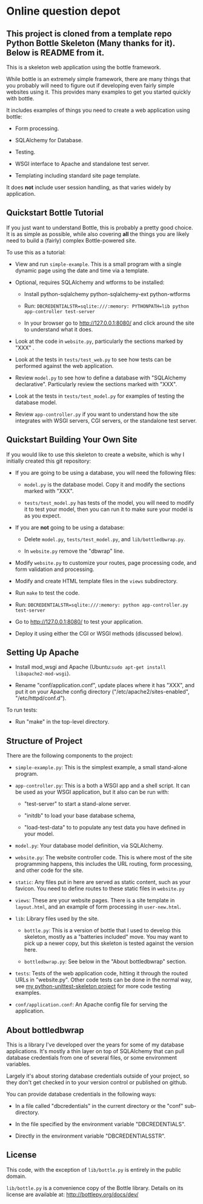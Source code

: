 Online question depot
======================

This project is cloned from a template repo **Python Bottle Skeleton** (Many thanks for it). Below is README from it.
------------------------------------

This is a skeleton web application using the bottle framework.

While bottle is an extremely simple framework, there are many things that you
probably will need to figure out if developing even fairly simple websites
using it.  This provides many examples to get you started quickly with bottle.

It includes examples of things you need to create a web application
using bottle:

  * Form processing.

  * SQLAlchemy for Database.

  * Testing.

  * WSGI interface to Apache and standalone test server.

  * Templating including standard site page template.

It does **not** include user session handling, as that varies widely by
application.

Quickstart Bottle Tutorial
--------------------------

If you just want to understand Bottle, this is probably a pretty good
choice.  It is as simple as possible, while also covering **all** the
things you are likely need to build a (fairly) complex Bottle-powered site.

To use this as a tutorial:

  * View and run `simple-example`.  This is a small program with a single
    dynamic page using the date and time via a template.

  * Optional, requires SQLAlchemy and wtforms to be installed:

    * Install python-sqlalchemy python-sqlalchemy-ext python-wtforms

    * Run: `DBCREDENTIALSTR=sqlite:///:memory: PYTHONPATH=lib python app-controller test-server`

    * In your browser go to http://127.0.0.1:8080/ and click around the site
      to understand what it does.

  * Look at the code in `website.py`, particularly the sections marked by
    "XXX" .

  * Look at the tests in `tests/test_web.py` to see how tests can be
    performed against the web application.

  * Review `model.py` to see how to define a database with "SQLAlchemy
    declarative".  Particularly review the sections marked with "XXX".

  * Look at the tests in `tests/test_model.py` for examples of testing the
    database model.

  * Review `app-controller.py` if you want to understand how the site
    integrates with WSGI servers, CGI servers, or the standalone test
    server.

Quickstart Building Your Own Site
---------------------------------

If you would like to use this skeleton to create a website, which is why I
initially created this git repository:

  * If you are going to be using a database, you will need the following files:

    * `model.py` is the database model.  Copy it and modify the sections
      marked with "XXX".

    * `tests/test_model.py` has tests of the model, you will need to
      modify it to test your model, then you can run it to make sure your
      model is as you expect.

  * If you are **not** going to be using a database:

    * Delete `model.py`, `tests/test_model.py`, and `lib/bottledbwrap.py`.

    * In `website.py` remove the "dbwrap" line.

  * Modify `website.py` to customize your routes, page processing code,
    and form validation and processing.

  * Modify and create HTML template files in the `views` subdirectory.

  * Run `make` to test the code.

  * Run: `DBCREDENTIALSTR=sqlite:///:memory: python app-controller.py test-server`

  * Go to http://127.0.0.1:8080/ to test your application.

  * Deploy it using either the CGI or WSGI methods (discussed below).

Setting Up Apache
-----------------

  * Install mod\_wsgi and Apache (Ubuntu:`sudo apt-get install
    libapache2-mod-wsgi`).

  * Rename "conf/application.conf", update places where it has "XXX", and put
    it on your Apache config directory ("/etc/apache2/sites-enabled",
    "/etc/httpd/conf.d").

To run tests:

  * Run "make" in the top-level directory.

Structure of Project
--------------------

There are the following components to the project:

  * `simple-example.py`: This is the simplest example, a small stand-alone
    program.

  * `app-controller.py`: This is a both a WSGI app and a shell script.  It can
    be used as your WSGI application, but it also can be run with:

      * "test-server" to start a stand-alone server.

      * "initdb" to load your base database schema,

      * "load-test-data" to to populate any test data you have defined in your
        model.

  * `model.py`: Your database model definition, via SQLAlchemy.

  * `website.py`: The website controller code.  This is where most of the site
    programming happens, this includes the URL routing, form processing, and
    other code for the site.

  * `static`: Any files put in here are served as static content, such as your
    favicon.  You need to define routes to these static files in `website.py`

  * `views`: These are your website pages.  There is a site template in
    `layout.html`, and an example of form processing in `user-new.html`.

  * `lib`: Library files used by the site.

    * `bottle.py`: This is a version of bottle that I used to develop this
      skeleton, mostly as a "batteries included" move.  You may want to pick
      up a newer copy, but this skeleton is tested against the version here.

    * `bottledbwrap.py`: See below in the "About bottledbwrap" section.

  * `tests`: Tests of the web application code, hitting it through the
    routed URLs in "website.py".  Other code tests can be done in the normal
    way, see [my python-unittest-skeleton
    project](https://github.com/linsomniac/python-unittest-skeleton) for more
    code testing examples.

  * `conf/application.conf`: An Apache config file for serving the
    application.

About bottledbwrap
------------------

This is a library I've developed over the years for some of my database
applications.  It's mostly a thin layer on top of SQLAlchemy that can
pull database credentials from one of several files, or some environment
variables.

Largely it's about storing database credentials outside of your project, so
they don't get checked in to your version control or published on github.

You can provide database credentials in the following ways:

  * In a file called "dbcredentials" in the current directory or the "conf"
    sub-directory.

  * In the file specified by the environment variable "DBCREDENTIALS".

  * Directly in the environment variable "DBCREDENTIALSSTR".

License
-------

This code, with the exception of `lib/bottle.py` is entirely in the public
domain.

`lib/bottle.py` is a convenience copy of the Bottle library.  Details on
its license are available at: http://bottlepy.org/docs/dev/
